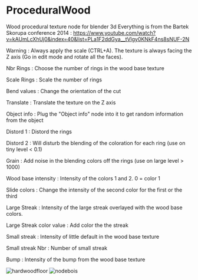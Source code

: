 # ProceduralWood
Wood procedural texture node for blender 3d
Everything is from the Bartek Skorupa conference 2014 : 
https://www.youtube.com/watch?v=kAUmLcXhUj0&index=40&list=PLa1F2ddGya__tVlgy0KNkF4ns8sNUF-2N

Warning : Always apply the scale (CTRL+A). The texture is always facing the Z axis (Go in edit mode and rotate all the faces).

Nbr Rings : Choose the number of rings in the wood base texture

Scale Rings : Scale the number of rings

Bend values : Change the orientation of the cut

Translate : Translate the texture on the Z axis

Object info : Plug the "Object info" node into it to get random information from the object

Distord 1 : Distord the rings

Distord 2 : Will disturb the blending of the coloration for each ring (use on tiny level < 0.1)

Grain : Add noise in the blending colors off the rings (use on large level > 1000)

Wood base intensity : Intensity of the colors 1 and 2. 0 = color 1

Slide colors : Change the intensity of the second color for the first or the third

Large Streak : Intensity of the large streak overlayed with the wood base colors.

Large Streak color value : Add color the the streak

Small streak : Intensity of little default in the wood base texture

Small streak Nbr : Number of small streak

Bump : Intensity of the bump from the wood base texture


![hardwoodfloor](https://cloud.githubusercontent.com/assets/10100090/6887431/d495b3b6-d65f-11e4-839d-7927bdc1244d.jpg)
![nodebois](https://cloud.githubusercontent.com/assets/10100090/6887436/f3cb5272-d65f-11e4-90bb-2b96cb12709c.jpg)
